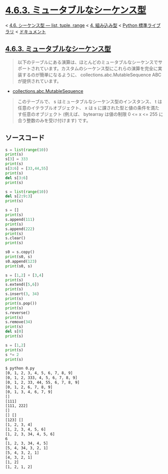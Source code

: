 # [4.6.3. ミュータブルなシーケンス型](https://docs.python.jp/3/library/stdtypes.html#mutable-sequence-types)

< [4.6. シーケンス型 — list, tuple, range](https://docs.python.jp/3/library/stdtypes.html#sequence-types-list-tuple-range) < [4. 組み込み型](https://docs.python.jp/3/library/functions.html#built-in-functions) < [Python 標準ライブラリ](https://docs.python.jp/3/library/index.html#the-python-standard-library) < [ドキュメント](https://docs.python.jp/3/index.html)

## [4.6.3. ミュータブルなシーケンス型](https://docs.python.jp/3/library/stdtypes.html#mutable-sequence-types)

> 以下のテーブルにある演算は、ほとんどのミュータブルなシーケンスでサポートされています。カスタムのシーケンス型にこれらの演算を完全に実装するのが簡単になるように、 collections.abc.MutableSequence ABC が提供されています。

* [collections.abc.MutableSequence](https://docs.python.jp/3/library/collections.abc.html#collections.abc.MutableSequence)

> このテーブルで、 s はミュータブルなシーケンス型のインスタンス、 t は任意のイテラブルオブジェクト、 x は s に課された型と値の条件を満たす任意のオブジェクト (例えば、 bytearray は値の制限 0 <= x <= 255 に合う整数のみを受け付けます) です。

## ソースコード

```python
s = list(range(10))
print(s)
s[3] = 333
print(s)
s[3:6] = [33,44,55]
print(s)
del s[3:6]
print(s)

s = list(range(10))
del s[2:9:3]
print(s)

s = []
print(s)
s.append(111)
print(s)
s.append(222)
print(s)
s.clear()
print(s)

s0 = s.copy()
print(s0, s)
s0.append(123)
print(s0, s)

s = [1,2] + [3,4]
print(s)
s.extend([5,6])
print(s)
s.insert(3, 34)
print(s)
print(s.pop())
print(s)
s.reverse()
print(s)
s.remove(34)
print(s)
del s[0]
print(s)

s = [1,2]
print(s)
s *= 2
print(s)
```
```sh
$ python 0.py 
[0, 1, 2, 3, 4, 5, 6, 7, 8, 9]
[0, 1, 2, 333, 4, 5, 6, 7, 8, 9]
[0, 1, 2, 33, 44, 55, 6, 7, 8, 9]
[0, 1, 2, 6, 7, 8, 9]
[0, 1, 3, 4, 6, 7, 9]
[]
[111]
[111, 222]
[]
[] []
[123] []
[1, 2, 3, 4]
[1, 2, 3, 4, 5, 6]
[1, 2, 3, 34, 4, 5, 6]
6
[1, 2, 3, 34, 4, 5]
[5, 4, 34, 3, 2, 1]
[5, 4, 3, 2, 1]
[4, 3, 2, 1]
[1, 2]
[1, 2, 1, 2]
```

